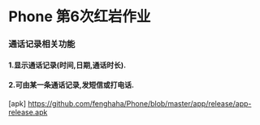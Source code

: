 #   Phone  第6次红岩作业
### 通话记录相关功能
#### 1.显示通话记录(时间,日期,通话时长).
#### 2.可由某一条通话记录,发短信或打电话.
[apk] https://github.com/fenghaha/Phone/blob/master/app/release/app-release.apk
